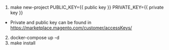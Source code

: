 1) make new-project PUBLIC_KEY={{ public key }} PRIVATE_KEY={{ private key }}
- Private and public key can be found in https://marketplace.magento.com/customer/accessKeys/
2) docker-compose up -d
3) make install
